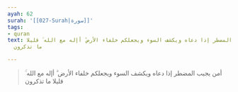 ```yaml
---
ayah: 62
surah: '[[027-Surah|سورة]]'
tags:
- quran
text: أمن يجيب المضطر إذا دعاه ويكشف السوء ويجعلكم خلفاء الأرض ۗ أإله مع الله ۚ قليلا
  ما تذكرون

---
```

> أمن يجيب المضطر إذا دعاه ويكشف السوء ويجعلكم خلفاء الأرض ۗ أإله مع الله ۚ قليلا ما تذكرون
